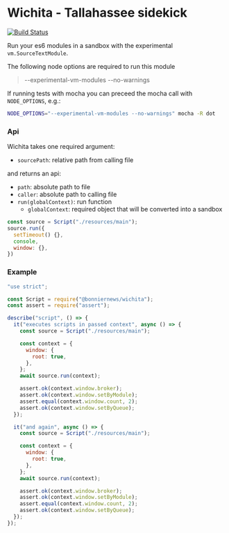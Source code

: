 Wichita - Tallahassee sidekick
==============================

[![Build Status](https://travis-ci.org/BonnierNews/wichita.svg?branch=master)](https://travis-ci.org/BonnierNews/wichita)

Run your es6 modules in a sandbox with the experimental `vm.SourceTextModule`.

The following node options are required to run this module
> --experimental-vm-modules --no-warnings

If running tests with mocha you can preceed the mocha call with `NODE_OPTIONS`, e.g.:
```bash
NODE_OPTIONS="--experimental-vm-modules --no-warnings" mocha -R dot
```

### Api

Wichita takes one required argument:
- `sourcePath`: relative path from calling file

and returns an api:

- `path`: absolute path to file
- `caller`: absolute path to calling file
- `run(globalContext)`: run function
  - `globalContext`: required object that will be converted into a sandbox

```js
const source = Script("./resources/main");
source.run({
  setTimeout() {},
  console,
  window: {},
})
```

### Example

```js
"use strict";

const Script = require("@bonniernews/wichita");
const assert = require("assert");

describe("script", () => {
  it("executes scripts in passed context", async () => {
    const source = Script("./resources/main");

    const context = {
      window: {
        root: true,
      },
    };
    await source.run(context);

    assert.ok(context.window.broker);
    assert.ok(context.window.setByModule);
    assert.equal(context.window.count, 2);
    assert.ok(context.window.setByQueue);
  });

  it("and again", async () => {
    const source = Script("./resources/main");

    const context = {
      window: {
        root: true,
      },
    };
    await source.run(context);

    assert.ok(context.window.broker);
    assert.ok(context.window.setByModule);
    assert.equal(context.window.count, 2);
    assert.ok(context.window.setByQueue);
  });
});
```
